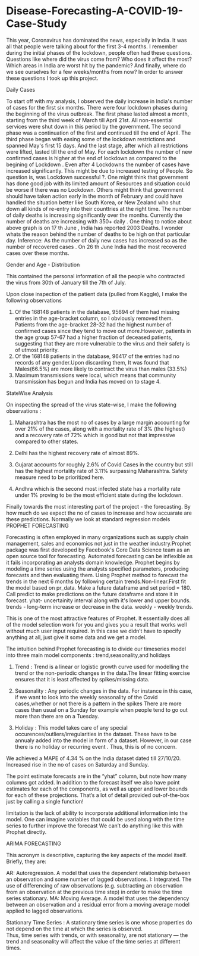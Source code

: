 # Disease-Forecasting-A-COVID-19-Case-Study

This year, Coronavirus has dominated the news, especially in India.
It was all that people were talking about for the first 3-4 months.
I remember during the initial phases of the lockdown, people often had these questions. 
Questions like where did the virus come from? Who does it affect the most? Which areas in India are worst hit by the pandemic? And finally, where do we see ourselves for a few weeks/months from now? 
In order to answer these questions I took up this project.

Daily Cases


To start off with my analysis, I observed the daily increase in India's number of cases for the first six months. 
There were four lockdown phases during the beginning of the virus outbreak. The first phase lasted almost a month, starting from the third week of March till April 21st. All non-essential services were shut down in this period by the government. The second phase was a continuation of the first and continued till the end of April. The third phase began with easing some of the lockdown restrictions and spanned May's first 15 days. 
And the last stage, after which all restrictions were lifted, lasted till the end of May. 
For each lockdown the number of new confirmed cases is higher at the end of lockdown as compared to the begining of Lockdown . 
Even after 4 Lockdowns the number of cases have increased significantly. This might be due to increased testing of People. So question is, was Lockdown successful ?. 
One might think that government has done good job with its limited amount of Resources and situation could be worse if there was no Lockdown. 
Others might think that government should have taken action early in the month of February and could have handled the situation better like South Korea, or New Zealand who shut down all kinds of re-entry into their counttries at the right time.
The number of daily deaths is increasing significantly over the months. Currently the number of deaths are increasing with 350+ daily . One thing to notice about above graph is on 17 th June , India has reported 2003 Deaths. I wonder whats the reason behind the number of deaths to be high on that particular day.
Inference: As the number of daily new cases has increased so as the number of recovered cases . On 26 th June India had the most recovered cases over these months.

Gender and Age - Distribution

This contained the personal information of all the people who contracted the virus from 30th of January till the 7th of July.

Upon close inspection of the patient data (pulled from Kaggle), I make the following observations
   1.  Of the 168148 patients in the database, 95694 of them had missing entries in the age-bracket column, so I obviously removed them.
       Patients from the age-bracket 28-32 had the highest number of confirmed cases since they tend to move out more.However, patients in the age group 57-67 had a higher fraction of deceased patients, suggesting that they are more vulnerable to the virus and their safety is of utmost priority.
   2.  Of the 168148 patients in the database, 96417 of the entries had no records of any gender.Upon discarding them,
       It was found that Males(66.5%) are more likely to contract the virus than males (33.5%)
   3.  Maximum transmissions were local, which means that community transmission has begun and India has moved on to stage 4.


StateWise Analysis

On inspecting the spread of the virus state-wise, I make the following observations : 

1. Maharashtra has the most no of cases by a large margin accounting for over 21% of the cases, along with a mortality rate of 3% (the highest) and a 
recovery rate of 72% which is good but not that impressive compared to other states.

2. Delhi has the highest recovery rate of almost 89%.

3. Gujarat accounts for roughly 2.6% of Covid Cases in the country but still has the highest mortality rate of 3.11% surpassing Maharashtra. Safety measure need to be prioritized here.

4. Andhra which is the second most infected state has a mortality rate under 1% proving to be the most efficient state during the lockdown.


Finally towards the most interesting part of the project - the forecasting. By how much do we expect the no of cases to increase and how accuarate are these predictions.
Normally we look at standard regression models 
PROPHET FORECASTING

Forecasting is often employed in many organizations such as supply chain management, sales and economics not just in the weather industry.Prophet package was first developed by Facebook's Core Data Science team as an open source tool for forecasting. 
Automated forecasting can be inflexible as it fails incorporating an analysts domain knowledge.
Prophet begins by modeling a time series using the analysts specified parameters, producing forecasts and then evaluating them. 
Using Prophet method to forecast the trends in the next 6 months by following certain trends.Non-linear.First fit the model based on pr_data.
Make a future dataframe and set period = 180. Call predict to make predictions on the future dataframe and store it in forecast. 
yhat- uncertainity interval along with it's lower and upper bounds. trends - long-term increase or decrease in the data. weekly - weekly trends.

This is one of the most attractive features of Prophet. 
It essentially does all of the model selection work for you and gives you a result that works well without much user input required. 
In this case we didn’t have to specify anything at all, just give it some data and we get a model.

The intuition behind Prophet forecasting is to divide our timeseries model into three main model components : trend,seasonality,and holidays

1. Trend : Trend is a linear or logistic growth curve used for modelling the trend or the non-periodic changes in the data.The linear fitting exercise ensures that it is least affected by spikes/missing data.

2. Seasonality : Any periodic changes in the data. For instance in this case, if we want to look into the weekly seasonality of the Covid cases,whether or not there is
a pattern in the spikes There are more cases than usual on a Sunday for example when people tend to go out more than there are on a Tuesday.

3. Holiday : This model takes care of any special occurences/outliers/irregularities in the dataset. These have to be annualy added into the model in form of a dataset.
However, in our case there is no holiday or recurring event . Thus, this is of no concern.

We achieved a MAPE of 4.34 % on the India dataset dated till 27/10/20. Increased rise in the no of cases on Saturday and Sunday.

The point estimate forecasts are in the “yhat” column, but note how many columns got added. 
In addition to the forecast itself we also have point estimates for each of the components, as well as upper and lower bounds for each of these projections. 
That’s a lot of detail provided out-of-the-box just by calling a single function!

limitation is the lack of ability to incorporate additional information into the model.
One can imagine variables that could be used along with the time series to further improve the forecast 
We can’t do anything like this with Prophet directly.

ARIMA FORECASTING

This acronym is descriptive, capturing the key aspects of the model itself. Briefly, they are:

AR: Autoregression. A model that uses the dependent relationship between an observation and some number of lagged observations.
I: Integrated. The use of differencing of raw observations (e.g. subtracting an observation from an observation at the previous time step) in order to make the time series stationary.
MA: Moving Average. A model that uses the dependency between an observation and a residual error from a moving average model applied to lagged observations.

Stationary Time Series : A stationary time series is one whose properties do not depend on the time at which the series is observed.  
Thus, time series with trends, or with seasonality, are not stationary — the trend and seasonality will affect the value of the time series at different times.

